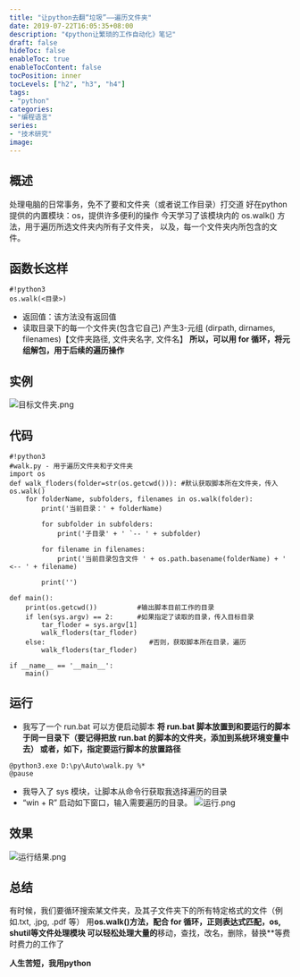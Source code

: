 ```yaml
---
title: "让python去翻“垃圾”——遍历文件夹"
date: 2019-07-22T16:05:35+08:00
description: "《python让繁琐的工作自动化》笔记"
draft: false
hideToc: false
enableToc: true
enableTocContent: false
tocPosition: inner
tocLevels: ["h2", "h3", "h4"]
tags:
- "python"
categories:
- "编程语言"
series:
- "技术研究"
image: 
---
```


## 概述
处理电脑的日常事务，免不了要和文件夹（或者说工作目录）打交道
好在python提供的内置模块：os，提供许多便利的操作
今天学习了该模块内的 os.walk() 方法，用于遍历所选文件夹内所有子文件夹，
以及，每一个文件夹内所包含的文件。

## 函数长这样
```
#!python3
os.walk(<目录>)
```
-  返回值：该方法没有返回值
- 读取目录下的每一个文件夹(包含它自己)
产生3-元组 (dirpath, dirnames, filenames)【文件夹路径, 文件夹名字, 文件名】
**所以，可以用 for 循环，将元组解包，用于后续的遍历操作**

## 实例
![目标文件夹.png](https://ae01.alicdn.com/kf/Ud5fa4f917fbf48d4a0f0b8702b71448bh.png)

## 代码
```
#!python3
#walk.py - 用于遍历文件夹和子文件夹
import os
def walk_floders(folder=str(os.getcwd())): #默认获取脚本所在文件夹，传入os.walk()
	for folderName, subfolders, filenames in os.walk(folder):
		print('当前目录：' + folderName)

		for subfolder in subfolders:
			print('子目录' + ' `-- ' + subfolder)

		for filename in filenames:
			print('当前目录包含文件 ' + os.path.basename(folderName) + ' <-- ' + filename)

		print('')

def main():
    print(os.getcwd())          #输出脚本目前工作的目录
	if len(sys.argv) == 2:      #如果指定了读取的目录，传入目标目录
		tar_floder = sys.argv[1]
		walk_floders(tar_floder) 
	else:                          #否则，获取脚本所在目录，遍历
		walk_floders(tar_floder)

if __name__ == '__main__':
	main()
```
## 运行
- 我写了一个 run.bat 可以方便启动脚本
**将 run.bat 脚本放置到和要运行的脚本于同一目录下（要记得把放 run.bat 的脚本的文件夹，添加到系统环境变量中去）
或者，如下，指定要运行脚本的放置路径**
```
@python3.exe D:\py\Auto\walk.py %*
@pause
```

- 我导入了 sys 模块，让脚本从命令行获取我选择遍历的目录
- “win + R” 启动如下窗口，输入需要遍历的目录。
![运行.png](https://ae01.alicdn.com/kf/U41028c35115d4f0f88be562eef9cf0f1a.png)

## 效果
![运行结果.png](https://ae01.alicdn.com/kf/U57edac645b7549858f94085a2a405cfd1.png)

## 总结
有时候，我们要循环搜索某文件夹，及其子文件夹下的所有特定格式的文件（例如.txt, .jpg, .pdf 等）
用**os.walk()**方法，配合** for 循环，正则表达式匹配，os, shutil等文件处理模块
可以轻松处理大量的**移动，查找，改名，删除，替换**等费时费力的工作了

**人生苦短，我用python**